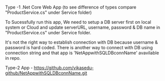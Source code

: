 Type -1 .Net Core Web App (to see difference of types compare "ProductService.cs" under Service folder)

To Sucessfully run this app, We need to setup a DB server first on local system or Cloud and update serverURL, username, password & DB name in "ProductService.cs" under Service folder. 

It's not the right way to establish connection with DB because username & password is hard coded. There is another way to connect with DB using connection string and that app is 'NetAppwithSQLDBconnName' avavilable in repo.

Type-2 App - https://github.com/vikasedu-github/NetAppwithSQLDBconnName.git
